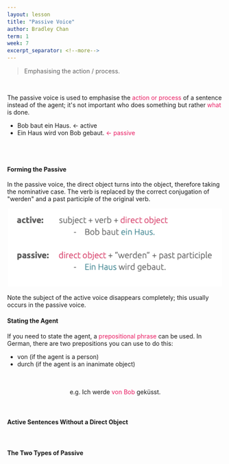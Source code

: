 ```yaml
---
layout: lesson
title: "Passive Voice"
author: Bradley Chan
term: 1
week: 7
excerpt_separator: <!--more-->
---
```

> Emphasising the action / process.

<!--more--><br/>

The passive voice is used to emphasise the <span style="color:#E91D63">action or process</span> of a sentence instead of the agent; it's not important who does something but rather <span style="color:#E91D63">what</span> is done.

+ Bob baut ein Haus. <- active
+ Ein Haus wird von Bob gebaut. <span style="color:#E91D63"><- passive</span>
<br/>

<br/>

#### Forming the Passive
In the passive voice, the direct object turns into the object, therefore taking the nominative case. The verb is replaced by the correct conjugation of "werden" and a past participle of the original verb.

<p align="center">
  <img src="/assets/images/passive.png" alt="hey! stop hovering over my image >:(" width="500"/>
</p> Note the subject of the active voice disappears completely; this usually occurs in the passive voice.

<br/>

#### Stating the Agent
If you need to state the agent, a <span style="color:#E91D63">prepositional phrase</span> can be used. In German, there are two prepositions you can use to do this:

+ von (if the agent is a person)
+ durch (if the agent is an inanimate object)
<br/>

<br/>
<center>e.g.  Ich werde <span style="color:#E91D63">von Bob</span> geküsst.</center>
<br/>

<br/>

#### Active Sentences Without a Direct Object


<br/>

#### The Two Types of Passive
